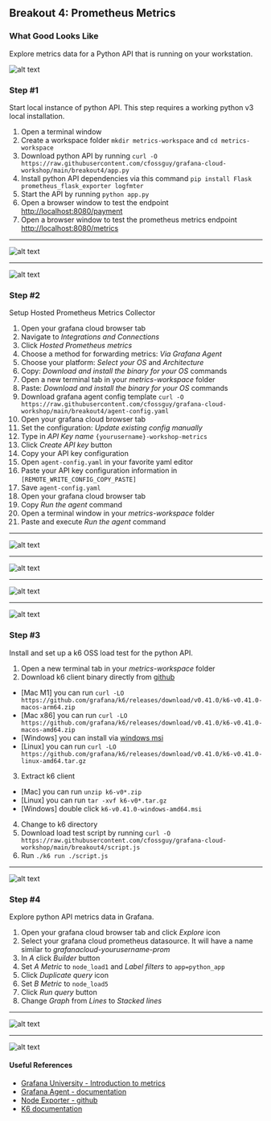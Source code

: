## Breakout 4: Prometheus Metrics

### What Good Looks Like
Explore metrics data for a Python API that is running on your workstation. 

![alt text](explore.jpg) 

### Step #1
Start local instance of python API. This step requires a working python v3
local installation.

1. Open a terminal window
2. Create a workspace folder `mkdir metrics-workspace` and `cd metrics-workspace`
3. Download python API by running `curl -O https://raw.githubusercontent.com/cfossguy/grafana-cloud-workshop/main/breakout4/app.py`
4. Install python API dependencies via this command `pip install Flask prometheus_flask_exporter logfmter`  
5. Start the API by running `python app.py`
6. Open a browser window to test the endpoint [http://localhost:8080/payment](http://localhost:8080]/payment)
7. Open a browser window to test the prometheus metrics endpoint [http://localhost:8080/metrics](http://localhost:8080]/metrics)

---
![alt text](python_api1.png) 

---
![alt text](python_api2.png) 

### Step #2

Setup Hosted Prometheus Metrics Collector

1. Open your grafana cloud browser tab 
2. Navigate to *Integrations and Connections*
3. Click *Hosted Prometheus metrics*
4. Choose a method for forwarding metrics: *Via Grafana Agent*
5. Choose your platform: *Select your OS* and *Architecture*
6. Copy: *Download and install the binary for your OS* commands
7. Open a new terminal tab in your *metrics-workspace* folder 
8. Paste: *Download and install the binary for your OS* commands 
15. Download grafana agent config template `curl -O https://raw.githubusercontent.com/cfossguy/grafana-cloud-workshop/main/breakout4/agent-config.yaml`
10. Open your grafana cloud browser tab 
11. Set the configuration: *Update existing config manually*
12. Type in *API Key name* `{yourusername}-workshop-metrics`
13. Click *Create API key* button
14. Copy your API key configuration
15. Open `agent-config.yaml` in your favorite yaml editor
16. Paste your API key configuration information in `[REMOTE_WRITE_CONFIG_COPY_PASTE]`
17. Save `agent-config.yaml`
18. Open your grafana cloud browser tab
19. Copy *Run the agent* command
20. Open a terminal window in your *metrics-workspace* folder
21. Paste and execute *Run the agent* command

---
![alt text](integrations1.png) 

---
![alt text](integrations2.png) 

---
![alt text](integrations3.png) 

---
![alt text](integrations4.png) 


### Step #3 
Install and set up a k6 OSS load test for the python API.

1. Open a new terminal tab in your *metrics-workspace* folder 
2. Download k6 client binary directly from [github](https://github.com/grafana/k6/releases) 
- [Mac M1] you can run `curl -LO https://github.com/grafana/k6/releases/download/v0.41.0/k6-v0.41.0-macos-arm64.zip`
- [Mac x86] you can run `curl -LO https://github.com/grafana/k6/releases/download/v0.41.0/k6-v0.41.0-macos-amd64.zip`
- [Windows] you can install via [windows msi](https://github.com/grafana/k6/releases/download/v0.41.0/k6-v0.41.0-windows-amd64.msi)
- [Linux] you can run `curl -LO https://github.com/grafana/k6/releases/download/v0.41.0/k6-v0.41.0-linux-amd64.tar.gz`
3. Extract k6 client 
- [Mac] you can run `unzip k6-v0*.zip`
- [Linux] you can run `tar -xvf k6-v0*.tar.gz`
- [Windows] double click `k6-v0.41.0-windows-amd64.msi`
4. Change to k6 directory 
5. Download load test script by running `curl -O https://raw.githubusercontent.com/cfossguy/grafana-cloud-workshop/main/breakout4/script.js`
6. Run `./k6 run ./script.js`

---
![alt text](k6_1.png) 

### Step #4 
Explore python API metrics data in Grafana.

1. Open your grafana cloud browser tab and click *Explore* icon
2. Select your grafana cloud prometheus datasource. It will have a name similar to *grafanacloud-yourusername-prom*
3. In *A* click *Builder* button
4. Set *A* *Metric* to `node_load1` and *Label filters* to `app=python_app`
5. Click *Duplicate query* icon
6. Set *B* *Metric* to `node_load5`
7. Click *Run query* button 
8. Change *Graph* from *Lines* to *Stacked lines*

---
![alt text](explore2.png) 

---
![alt text](explore.png) 

#### Useful References 
* [Grafana University - Introduction to metrics](https://university.grafana.com/learn/course/external/view/elearning/13/module-introduction-to-metrics)
* [Grafana Agent - documentation](https://grafana.com/docs/agent/latest/)
* [Node Exporter - github](https://github.com/prometheus/node_exporter)
* [K6 documentation](https://k6.io/docs/)